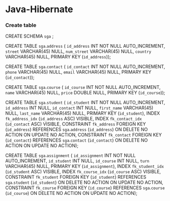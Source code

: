 # Java-Hibernate

### Create table

CREATE SCHEMA `sga` ;

CREATE TABLE `sga`.`address` (
  `id_address` INT NOT NULL AUTO_INCREMENT,
  `street` VARCHAR(45) NULL,
  `num_street` VARCHAR(45) NULL,
  `country` VARCHAR(45) NULL,
  PRIMARY KEY (`id_address`));

CREATE TABLE `sga`.`contact` (
  `id_contact` INT NOT NULL AUTO_INCREMENT,
  `phone` VARCHAR(45) NULL,
  `email` VARCHAR(45) NULL,
  PRIMARY KEY (`id_contact`));

CREATE TABLE `sga`.`course` (
  `id_course` INT NOT NULL AUTO_INCREMENT,
  `name` VARCHAR(45) NULL,
  `price` DOUBLE NULL,
  PRIMARY KEY (`id_course`));

CREATE TABLE `sga`.`student` (
  `id_student` INT NOT NULL AUTO_INCREMENT,
  `id_address` INT NULL,
  `id_contact` INT NULL,
  `first_name` VARCHAR(45) NULL,
  `last_name` VARCHAR(45) NULL,
  PRIMARY KEY (`id_student`),
  INDEX `fk_address_idx` (`id_address` ASC) VISIBLE,
  INDEX `fk_contact_idx` (`id_contact` ASC) VISIBLE,
  CONSTRAINT `fk_address`
    FOREIGN KEY (`id_address`)
    REFERENCES `sga`.`address` (`id_address`)
    ON DELETE NO ACTION
    ON UPDATE NO ACTION,
  CONSTRAINT `fk_contact`
    FOREIGN KEY (`id_contact`)
    REFERENCES `sga`.`contact` (`id_contact`)
    ON DELETE NO ACTION
    ON UPDATE NO ACTION);

CREATE TABLE `sga`.`assignment` (
  `id_assignment` INT NOT NULL AUTO_INCREMENT,
  `id_student` INT NULL,
  `id_course` INT NULL,
  `turn` VARCHAR(45) NULL,
  PRIMARY KEY (`id_assignment`),
  INDEX `fk_student_idx` (`id_student` ASC) VISIBLE,
  INDEX `fk_course_idx` (`id_course` ASC) VISIBLE,
  CONSTRAINT `fk_student`
    FOREIGN KEY (`id_student`)
    REFERENCES `sga`.`student` (`id_student`)
    ON DELETE NO ACTION
    ON UPDATE NO ACTION,
  CONSTRAINT `fk_course`
    FOREIGN KEY (`id_course`)
    REFERENCES `sga`.`course` (`id_course`)
    ON DELETE NO ACTION
    ON UPDATE NO ACTION);

